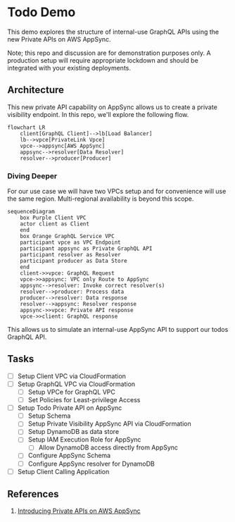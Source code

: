 # Todo Demo

This demo explores the structure of internal-use GraphQL APIs using the new Private APIs on AWS AppSync.

Note; this repo and discussion are for demonstration purposes only. A production setup will require appropriate lockdown and should be integrated with your existing deployments.

## Architecture

This new private API capability on AppSync allows us to create a private visibility endpoint. In this repo, we'll explore the following flow.

```mermaid
flowchart LR
    client[GraphQL Client]-->lb[Load Balancer]
    lb-->vpce[PrivateLink Vpce]
    vpce-->appsync[AWS AppSync]
    appsync-->resolver[Data Resolver]
    resolver-->producer[Producer]
```

### Diving Deeper

For our use case we will have two VPCs setup and for convenience will use the same region. Multi-regional availability is beyond this scope.

```mermaid
sequenceDiagram
    box Purple Client VPC
    actor client as Client
    end
    box Orange GraphQL Service VPC
    participant vpce as VPC Endpoint
    participant appsync as Private GraphQL API
    participant resolver as Resolver
    participant producer as Data Store
    end
    client->>vpce: GraphQL Request
    vpce->>appsync: VPC only Route to AppSync
    appsync-->resolver: Invoke correct resolver(s)
    resolver-->producer: Process data
    producer-->resolver: Data response
    resolver-->appsync: Resolver response
    appsync->>vpce: Private API response
    vpce->>client: GraphQL response
```

This allows us to simulate an internal-use AppSync API to support our todos GraphQL API.

## Tasks

- [ ] Setup Client VPC via CloudFormation
- [ ] Setup GraphQL VPC via CloudFormation
  - [ ] Setup VPCe for GraphQL VPC
  - [ ] Set Policies for Least-privilege Access
- [ ] Setup Todo Private API on AppSync
  - [ ] Setup Schema
  - [ ] Setup Private Visibility AppSync API via CloudFormation
  - [ ] Setup DynamoDB as data store
  - [ ] Setup IAM Execution Role for AppSync
    - [ ] Allow DynamoDB access directly from AppSync
  - [ ] Configure AppSync Schema
  - [ ] Configure AppSync resolver for DynamoDB
- [ ] Setup Client Calling Application

## References

1. [Introducing Private APIs on AWS AppSync](https://aws.amazon.com/blogs/mobile/introducing-private-apis-on-aws-appsync/)
